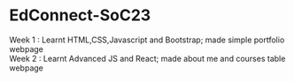 # EdConnect-SoC23

Week 1 : Learnt HTML,CSS,Javascript and Bootstrap; made simple portfolio webpage <br/>
Week 2 : Learnt Advanced JS and React; made about me and courses table webpage <br/> 
